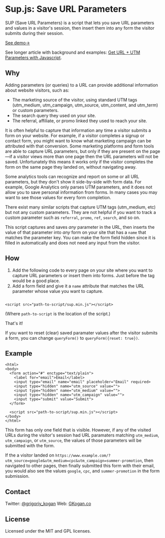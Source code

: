 # Sup.js: Save URL Parameters
SUP (Save URL Parameters) is a script that lets you save URL parameters and values in a visitor's session, then insert them into any form the visitor submits during their session.

[See demo&rarr;](https://www.gkogan.co/resources/sup-demo/?utm_source=test-source&utm_medium=test-medium&utm_campaign=awesome-campaign&referral-code=04820&randomParameter=howdy)

See longer article with background and examples: [Get URL + UTM Parameters with Javascript](https://www.gkogan.co/blog/save-url-parameters/).

## Why

Adding parameters (or queries) to a URL can provide additional information about website visitors, such as:

* The marketing source of the visitor, using standard UTM tags (utm_medium, utm_campaign, utm_source, utm_content, and utm_term) or custom parameters.
* The search query they used on your site.
* The referral, affiliate, or promo linked they used to reach your site.

It is often helpful to capture that information any time a visitor submits a form on your website. For example, if a visitor completes a signup or contact form, you might want to know what marketing campaign can be attributed with that conversion. Some marketing platforms and form tools are able to capture URL parameters, but only if they are present on the page&mdash;if a visitor views more than one page then the URL parameters will not be saved. Unfortunately this means it works only if the visitor completes the form on the same page they landed on, without navigating away.

Some analytics tools can recognize and report on some or all URL parameters, but they don't show it side-by-side with form data. For example, Google Analytics only parses UTM parameters, and it does not allow you to save personal information from forms. In many cases you may want to see those values for every form completion.

There exist many similar scripts that capture UTM tags (utm_medium, etc) but not any custom parameters. They are not helpful if you want to track a custom parameter such as `referral`, `promo`, `ref`, `search`, and so on.

This script captures and saves *any* parameter in the URL, then inserts the value of that parameter into *any* form on your site that has a `name` that matches the parameter key. You can make the form field hidden since it is filled in automatically and does not need any input from the visitor.

## How

1. Add the following code to every page on your site where you want to capture URL parameters or insert them into forms. Just before the </body> tag would be a good place.
2. Add a form field and give it a `name` attribute that matches the URL parameter whose value you want to capture.

```

<script src="path-to-script/sup.min.js"></script>

```

(Where `path-to-script` is the location of the script.)

That's it!

If you want to reset (clear) saved paramater values after the visitor submits a form, you can change `queryForm()` to `queryForm({reset: true})`.

## Example

```
<html>
<body>
  <form action="#" enctype="text/plain">
    <label for="email">Email</label>
    <input type="email" name="email" placeholder="Email" required>
    <input type="hidden" name="utm_source" value="">
    <input type="hidden" name="utm_medium" value="">
    <input type="hidden" name="utm_campaign" value="">
    <input type="submit" value="Submit">
  </form>

  <script src="path-to-script/sup.min.js"></script>
</body>
</html>
```
This form has only one field that is visible. However, if any of the visited URLs during the visitor's session had URL paramaters matching `utm_medium`, `utm_campaign`, or `utm_source`, the values of those parameters will be submitted with the form.

If the a visitor landed on `https://www.example.com/?utm_source=google&utm_medium=cpc&utm_campaign=summer-promotion`, then navigated to other pages, then finally submitted this form with their email, you would also see the values `google`, `cpc`, and `summer-promotion` in the form submission.

## Contact
Twitter: [@grigoriy_kogan](https://twitter.com/grigoriy_kogan)
Web: [GKogan.co](http://www.gkogan.co)

## License
Licensed under the MIT and GPL licenses.
